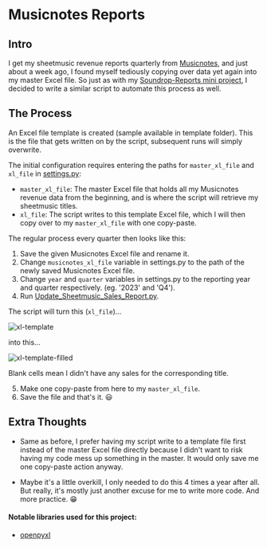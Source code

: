 Musicnotes Reports
==================

Intro
-----
I get my sheetmusic revenue reports quarterly from [Musicnotes](https://www.musicnotes.com/sheet-music/artist/jeremy-ng), and just about a week ago, I found myself tediously copying over data yet again into my master Excel file. So just as with my [Soundrop-Reports mini project](https://github.com/jeremyngcode/Soundrop-Reports), I decided to write a similar script to automate this process as well.

The Process
-----------
An Excel file template is created (sample available in template folder). This is the file that gets written on by the script, subsequent runs will simply overwrite.

The initial configuration requires entering the paths for `master_xl_file` and `xl_file` in [settings.py](settings.py):
- `master_xl_file`: The master Excel file that holds all my Musicnotes revenue data from the beginning, and is where the script will retrieve my sheetmusic titles.
- `xl_file`: The script writes to this template Excel file, which I will then copy over to my `master_xl_file` with one copy-paste.

The regular process every quarter then looks like this:
1. Save the given Musicnotes Excel file and rename it.
2. Change `musicnotes_xl_file` variable in settings.py to the path of the newly saved Musicnotes Excel file.
3. Change `year` and `quarter` variables in settings.py to the reporting year and quarter respectively. (eg. '2023' and 'Q4').
4. Run [Update_Sheetmusic_Sales_Report.py](Update_Sheetmusic_Sales_Report.py).

The script will turn this (`xl_file`)...

![xl-template](https://github.com/jeremyngcode/Musicnotes-Reports/assets/156220343/84569b3d-62bf-4e0f-a562-3d410b5212c9)

into this...

![xl-template-filled](https://github.com/jeremyngcode/Musicnotes-Reports/assets/156220343/76f08822-1bee-419b-8901-69641ec0b5fc)

Blank cells mean I didn't have any sales for the corresponding title.

5. Make one copy-paste from here to my `master_xl_file`.
6. Save the file and that's it. 😃

Extra Thoughts
--------------
- Same as before, I prefer having my script write to a template file first instead of the master Excel file directly because I didn't want to risk having my code mess up something in the master. It would only save me one copy-paste action anyway.

- Maybe it's a little overkill, I only needed to do this 4 times a year after all. But really, it's mostly just another excuse for me to write more code. And more practice. 😁

#### Notable libraries used for this project:
- [openpyxl](https://pypi.org/project/openpyxl/)
